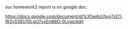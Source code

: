 our homework2 report is on google doc:

https://docs.google.com/document/d/1cX5wAzI7poj7zC1-W2ySSEU10LgU7vxErt86D-0Lvgs/edit
